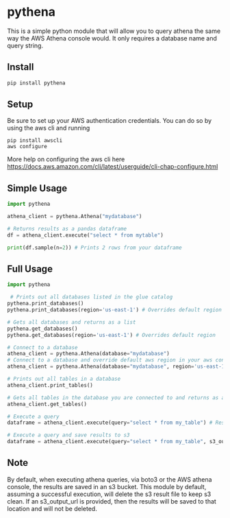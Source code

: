# pythena

This is a simple python module that will allow you to query athena the same way the AWS Athena console would. It only requires a database name and query string.

## Install
```bash
pip install pythena
```

## Setup
Be sure to set up your AWS authentication credentials. You can do so by using the aws cli and running
```
pip install awscli
aws configure
```
More help on configuring the aws cli here https://docs.aws.amazon.com/cli/latest/userguide/cli-chap-configure.html


## Simple Usage

```python
import pythena

athena_client = pythena.Athena("mydatabase") 

# Returns results as a pandas dataframe
df = athena_client.execute("select * from mytable")

print(df.sample(n=2)) # Prints 2 rows from your dataframe
```

## Full Usage

```python
import pythena

 # Prints out all databases listed in the glue catalog
pythena.print_databases()
pythena.print_databases(region='us-east-1') # Overrides default region

# Gets all databases and returns as a list
pythena.get_databases()
pythena.get_databases(region='us-east-1') # Overrides default region

# Connect to a database
athena_client = pythena.Athena(database="mydatabase")
# Connect to a database and override default aws region in your aws configuration
athena_client = pythena.Athena(database="mydatabase", region='us-east-1')

# Prints out all tables in a database
athena_client.print_tables()

# Gets all tables in the database you are connected to and returns as a list
athena_client.get_tables()

# Execute a query
dataframe = athena_client.execute(query="select * from my_table") # Results are  returned as a dataframe

# Execute a query and save results to s3
dataframe = athena_client.execute(query="select * from my_table", s3_output_url="s3://mybucket/mydir") # Results are  returned as a dataframe

```

## Note
By default, when executing athena queries, via boto3 or the AWS athena console, the results are saved in an s3 bucket. This module by default, assuming a successful execution, will delete the s3 result file to keep s3 clean. If an s3_output_url is provided, then the results will be saved to that location and will not be deleted.